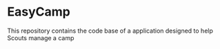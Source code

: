 # EasyCamp
This repository contains the code base of a application designed to help Scouts manage a camp
